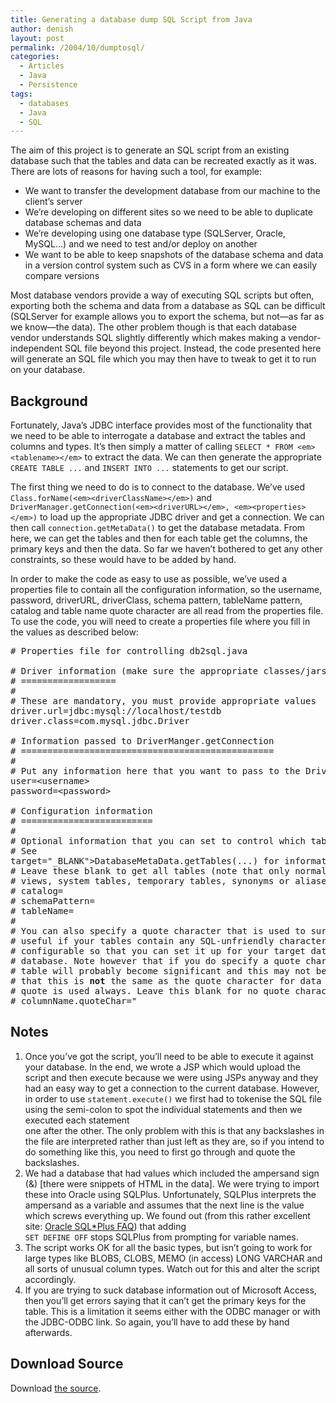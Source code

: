 ```yaml
---
title: Generating a database dump SQL Script from Java
author: denish
layout: post
permalink: /2004/10/dumptosql/
categories:
  - Articles
  - Java
  - Persistence
tags:
  - databases
  - Java
  - SQL
---
```

The aim of this project is to generate an SQL script from an existing database such that the tables and data can be recreated exactly as it was. <!--more-->There are lots of reasons for having such a tool, for example:

  * We want to transfer the development database from our machine to the client&#8217;s server
  * We&#8217;re developing on different sites so we need to be able to duplicate database schemas and data
  * We&#8217;re developing using one database type (SQLServer, Oracle, MySQL&#8230;) and we need to test and/or deploy on another
  * We want to be able to keep snapshots of the database schema and data in a version control system such as CVS in a form where we can easily compare versions

Most database vendors provide a way of executing SQL scripts but often, exporting both the schema and data from a database as SQL can be difficult (SQLServer for example allows you to export the schema, but not—as far as we know—the data). The other problem though is that each database vendor understands SQL slightly differently which makes making a vendor-independent SQL file beyond this project. Instead, the code presented here will generate an SQL file which you may then have to tweak to get it to run on your database.

## Background

Fortunately, Java&#8217;s JDBC interface provides most of the functionality that we need to be able to interrogate a database and extract the tables and columns and types. It&#8217;s then simply a matter of calling `SELECT * FROM <em><tablename></em>` to extract the data. We can then generate the appropriate `CREATE TABLE ...` and `INSERT INTO ...` statements to get our script.

The first thing we need to do is to connect to the database. We&#8217;ve used `Class.forName(<em><driverClassName></em>)` and `DriverManager.getConnection(<em><driverURL></em>, <em><properties></em>)` to load up the appropriate JDBC driver and get a connection. We can then call `connection.getMetaData()` to get the database metadata. From here, we can get the tables and then for each table get the columns, the primary keys and then the data. So far we haven&#8217;t bothered to get any other constraints, so these would have to be added by hand.

In order to make the code as easy to use as possible, we&#8217;ve used a properties file to contain all the configuration information, so the username, password, driverURL, driverClass, schema pattern, tableName pattern, catalog and table name quote character are all read from the properties file. To use the code, you will need to create a properties file where you fill in the values as described below:

<pre class="brush:shell"># Properties file for controlling db2sql.java

# Driver information (make sure the appropriate classes/jars are on the classpath)
# ==================
#
# These are mandatory, you must provide appropriate values
driver.url=jdbc:mysql://localhost/testdb
driver.class=com.mysql.jdbc.Driver

# Information passed to DriverManger.getConnection
# ================================================
#
# Put any information here that you want to pass to the DriverManager, for example:
user=&lt;username&gt;
password=&lt;password&gt;

# Configuration information
# =========================
#
# Optional information that you can set to control which tables are output etc.
# See <a href="http://java.sun.com/j2se/1.4.2/docs/api/java/sql/DatabaseMetaData.html#getTables%28java.lang.String,%20java.lang.String,%20java.lang.String,%20java.lang.String%5B%5D%29">
</a>target="_BLANK"&gt;DatabaseMetaData.getTables(...) for information on how to use these.
# Leave these blank to get all tables (note that only normal tables are returned, not
# views, system tables, temporary tables, synonyms or aliases)
# catalog=
# schemaPattern=
# tableName=
#
# You can also specify a quote character that is used to surround column names. This is
# useful if your tables contain any SQL-unfriendly characters such as hyphens. This is
# configurable so that you can set it up for your target database rather than the source
# database. Note however that if you do specify a quote character then the case of the
# table will probably become significant and this may not be what you want. Note also
# that this is <strong>not</strong> the same as the quote character for data values. For that a single
# quote is used always. Leave this blank for no quote character.
# columnName.quoteChar="</pre>

## Notes

<ol class="wide">
  <li>
    Once you&#8217;ve got the script, you&#8217;ll need to be able to execute it against your database. In the end, we wrote a JSP which would upload the script and then execute because we were using JSPs anyway and they had an easy way to get a connection to the current database. However, in order to use <code>statement.execute()</code> we first had to tokenise the SQL file using the semi-colon to spot the individual statements and then we executed each statement<br /> one after the other. The only problem with this is that any backslashes in the file are interpreted rather than just left as they are, so if you intend to do something like this, you need to first go through and quote the backslashes.
  </li>
  <li>
    We had a database that had values which included the ampersand sign (&) [there were snippets of HTML in the data]. We were trying to import these into Oracle using SQLPlus. Unfortunately, SQLPlus interprets the ampersand as a variable and assumes that the next line is the value which screws everything up. We found out (from this rather excellent site: <a href="http://www.orafaq.org/faqplus.htm">Oracle SQL*Plus FAQ</a>) that adding<br /> <code>SET DEFINE OFF</code> stops SQLPlus from prompting for variable names.
  </li>
  <li>
    The script works OK for all the basic types, but isn&#8217;t going to work for large types like BLOBS, CLOBS, MEMO (in access) LONG VARCHAR and all sorts of unusual column types. Watch out for this and alter the script accordingly.
  </li>
  <li>
    If you are trying to suck database information out of Microsoft Access, then you&#8217;ll get errors saying that it can&#8217;t get the primary keys for the table. This is a limitation it seems either with the ODBC manager or with the JDBC-ODBC link. So again, you&#8217;ll have to add these by hand afterwards.
  </li>
</ol>

## Download Source

Download [the source][1].

 [1]: /articles/db2sql.java
